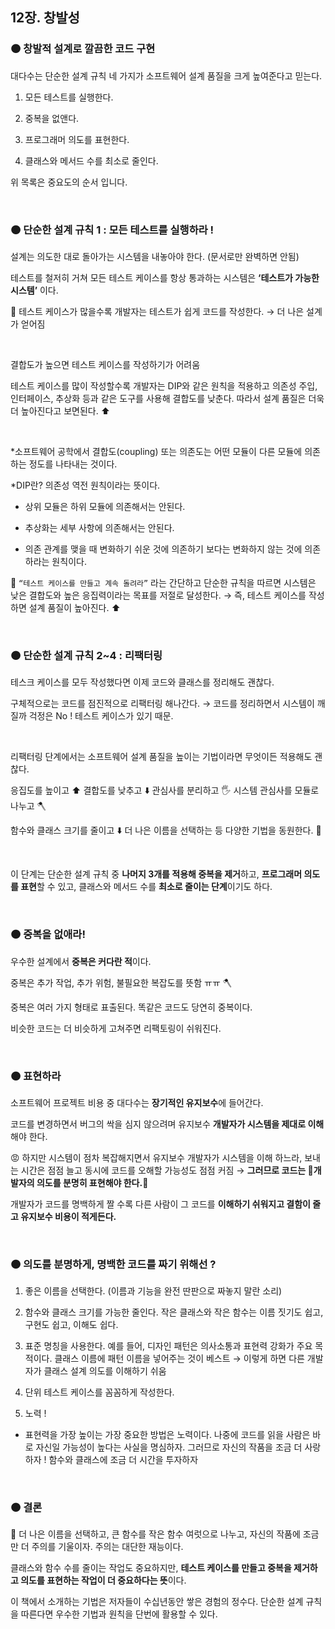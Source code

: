 ## 12장. 창발성

### 🟠 창발적 설계로 깔끔한 코드 구현

대다수는 단순한 설계 규칙 네 가지가 소프트웨어 설계 품질을 크게 높여준다고 믿는다.

1. 모든 테스트를 실행한다.

2. 중복을 없앤다.

3. 프로그래머 의도를 표현한다.

4. 클래스와 메서드 수를 최소로 줄인다.

위 목록은 중요도의 순서 입니다.

<br>

### 🟠 단순한 설계 규칙 1 : 모든 테스트를 실행하라 !

설계는 의도한 대로 돌아가는 시스템을 내놓아야 한다. (문서로만 완벽하면 안됨)

테스트를 철저히 거쳐 모든 테스트 케이스를 항상 통과하는 시스템은 **‘테스트가 가능한 시스템’** 이다.

🌟 테스트 케이스가 많을수록 개발자는 테스트가 쉽게 코드를 작성한다. → 더 나은 설계가 얻어짐

<br>

결합도가 높으면 테스트 케이스를 작성하기가 어려움

테스트 케이스를 많이 작성할수록 개발자는 DIP와 같은 원칙을 적용하고 의존성 주입, 인터페이스, 추상화 등과 같은 도구를 사용해 결합도를 낮춘다. 따라서 설계 품질은 더욱더 높아진다고 보면된다. ⬆️

<br>

\*소프트웨어 공학에서 결합도(coupling) 또는 의존도는 어떤 모듈이 다른 모듈에 의존하는 정도를 나타내는 것이다.

\*DIP란? 의존성 역전 원칙이라는 뜻이다.

- 상위 모듈은 하위 모듈에 의존해서는 안된다.

- 추상화는 세부 사항에 의존해서는 안된다.

- 의존 관계를 맺을 때 변화하기 쉬운 것에 의존하기 보다는 변화하지 않는 것에 의존 하라는 원칙이다.

🌟 `“테스트 케이스를 만들고 계속 돌려라”` 라는 간단하고 단순한 규칙을 따르면 시스템은 낮은 결합도와 높은 응집력이라는 목표를 저절로 달성한다. → 즉, 테스트 케이스를 작성하면 설계 품질이 높아진다. ⬆️

<br>

### 🟠 단순한 설계 규칙 2~4 : 리팩터링

테스크 케이스를 모두 작성했다면 이제 코드와 클래스를 정리해도 괜찮다.

구체적으로는 코드를 점진적으로 리팩터링 해나간다. → 코드를 정리하면서 시스템이 깨질까 걱정은 No ! 테스트 케이스가 있기 때문.

<br>

리팩터링 단계에서는 소프트웨어 설계 품질을 높이는 기법이라면 무엇이든 적용해도 괜찮다.

응집도를 높이고 ⬆️ 결합도를 낮추고 ⬇️ 관심사를 분리하고 🖐️ 시스템 관심사를 모듈로 나누고 🪓

함수와 클래스 크기를 줄이고 ⬇️ 더 나은 이름을 선택하는 등 다양한 기법을 동원한다. 🥳

<br>

이 단계는 단순한 설계 규칙 중 **나머지 3개를 적용해 중복을 제거**하고, **프로그래머 의도를 표현**할 수 있고, 클래스와 메서드 수를 **최소로 줄이는 단계**이기도 하다.

<br>

### 🟠 중복을 없애라!

우수한 설계에서 **중복은 커다란 적**이다.

중복은 추가 작업, 추가 위험, 불필요한 복잡도를 뜻함 ㅠㅠ 🪓

중복은 여러 가지 형태로 표출된다. 똑같은 코드도 당연히 중복이다.

비슷한 코드는 더 비슷하게 고쳐주면 리팩토링이 쉬워진다.

<br>

### 🟠 표현하라

소프트웨어 프로젝트 비용 중 대다수는 **장기적인 유지보수**에 들어간다.

코드를 변경하면서 버그의 싹을 심지 않으려며 유지보수 **개발자가 시스템을 제대로 이해**해야 한다.

😡 하지만 시스템이 점차 복잡해지면서 유지보수 개발자가 시스템을 이해 하느라, 보내는 시간은 점점 늘고 동시에 코드를 오해할 가능성도 점점 커짐 → **그러므로 코드는 💛개발자의 의도를 분명히 표현해야 한다.💛**

개발자가 코드를 명백하게 짤 수록 다른 사람이 그 코드를 **이해하기 쉬워지고 결함이 줄고 유지보수 비용이 적게든다.**

<br>

### 🟠 의도를 분명하게, 명백한 코드를 짜기 위해선 ?

1. 좋은 이름을 선택한다. (이름과 기능을 완전 딴판으로 짜놓지 말란 소리)

2. 함수와 클래스 크기를 가능한 줄인다. 작은 클래스와 작은 함수는 이름 짓기도 쉽고, 구현도 쉽고, 이해도 쉽다.

3. 표준 명칭을 사용한다. 예를 들어, 디자인 패턴은 의사소통과 표현력 강화가 주요 목적이다. 클래스 이름에 패턴 이름을 넣어주는 것이 베스트 → 이렇게 하면 다른 개발자가 클래스 설계 의도를 이해하기 쉬움

4. 단위 테스트 케이스를 꼼꼼하게 작성한다.

5. 노력 !

- 표현력을 가장 높이는 가장 중요한 방법은 노력이다. 나중에 코드를 읽을 사람은 바로 자신일 가능성이 높다는 사실을 명심하자. 그러므로 자신의 작품을 조금 더 사랑하자 ! 함수와 클래스에 조금 더 시간을 투자하자

<br>

### 🟠 결론

📍 더 나은 이름을 선택하고, 큰 함수를 작은 함수 여럿으로 나누고, 자신의 작품에 조금만 더 주의를 기울이자. 주의는 대단한 재능이다.

클래스와 함수 수를 줄이는 작업도 중요하지만, **테스트 케이스를 만들고 중복을 제거하고 의도를 표현하는 작업이 더 중요하다는 뜻**이다.

이 책에서 소개하는 기법은 저자들이 수십년동안 쌓은 경험의 정수다.
단순한 설계 규칙을 따른다면 우수한 기법과 원칙을 단번에 활용할 수 있다.
